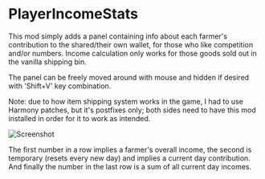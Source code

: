 # PlayerIncomeStats
This mod simply adds a panel containing info about each farmer's contribution to the shared/their own wallet, for those who like competition and/or numbers. Income calculation only works for those goods sold out in the vanilla shipping bin.

The panel can be freely moved around with mouse and hidden if desired with 'Shift+V' key combination.

Note: due to how item shipping system works in the game, I had to use Harmony patches, but it's postfixes only; both sides need to have this mod installed in order for it to work as intended.

![Screenshot](https://i.ibb.co/0CVMg41/Screenshot-70.png)

The first number in a row implies a farmer's overall income, the second is temporary (resets every new day) and implies a current day contribution. And finally the number in the last row is a sum of all current day incomes.
